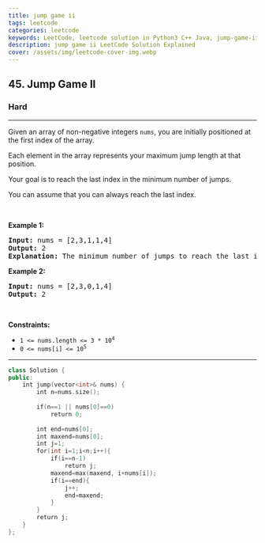```yaml
---
title: jump game ii
tags: leetcode
categories: leetcode
keywords: LeetCode, leetcode solution in Python3 C++ Java, jump-game-ii solution
description: jump game ii LeetCode Solution Explained
cover: /assets/img/leetcode-cover-img.webp
---
```





<h2>45. Jump Game II</h2><h3>Hard</h3><hr><div><p>Given an array of non-negative integers <code>nums</code>, you are initially positioned at the first index of the array.</p>

<p>Each element in the array represents your maximum jump length at that position.</p>

<p>Your goal is to reach the last index in the minimum number of jumps.</p>

<p>You can assume that you can always reach the last index.</p>

<p>&nbsp;</p>
<p><strong>Example 1:</strong></p>

<pre><strong>Input:</strong> nums = [2,3,1,1,4]
<strong>Output:</strong> 2
<strong>Explanation:</strong> The minimum number of jumps to reach the last index is 2. Jump 1 step from index 0 to 1, then 3 steps to the last index.
</pre>

<p><strong>Example 2:</strong></p>

<pre><strong>Input:</strong> nums = [2,3,0,1,4]
<strong>Output:</strong> 2
</pre>

<p>&nbsp;</p>
<p><strong>Constraints:</strong></p>

<ul>
	<li><code>1 &lt;= nums.length &lt;= 3 * 10<sup>4</sup></code></li>
	<li><code>0 &lt;= nums[i] &lt;= 10<sup>5</sup></code></li>
</ul>
</div>

---




```cpp
class Solution {
public:
    int jump(vector<int>& nums) {
        int n=nums.size();
       
        if(n==1 || nums[0]==0)
            return 0;
        
        int end=nums[0];
        int maxend=nums[0];
        int j=1;
        for(int i=1;i<n;i++){
            if(i==n-1)
                return j;
            maxend=max(maxend, i+nums[i]);
            if(i==end){
                j++;
                end=maxend;
            }
        }
        return j;
    }
};

```
